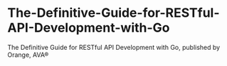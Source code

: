 # The-Definitive-Guide-for-RESTful-API-Development-with-Go
The Definitive Guide for RESTful API Development with Go, published by Orange, AVA®
